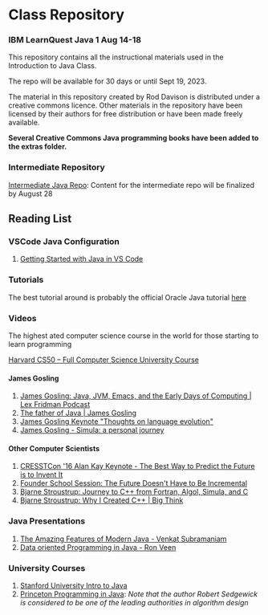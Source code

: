 # Class Repository
### IBM LearnQuest Java 1 Aug 14-18

This repository contains all the instructional materials used in the Introduction to Java Class.

The repo will be available for 30 days or until Sept 19, 2023.

The material in this repository created by Rod Davison is distributed under a creative commons licence. Other materials in the repository have been licensed by their authors for free distribution or have been made freely available.

**Several Creative Commons Java programming books have been added to the extras folder.**

### Intermediate Repository
[Intermediate Java Repo](https://github.com/ExgnosisClasses/IBM-Java-2-Aug21-23): Content for the intermediate repo will be finalized by August 28

## Reading List

### VSCode Java Configuration

1. [Getting Started with Java in VS Code](https://code.visualstudio.com/docs/java/java-tutorial)

### Tutorials

The best tutorial around is probably the official Oracle Java tutorial [here](https://docs.oracle.com/javase/tutorial/)

### Videos

The highest ated computer science course in the world for those starting to learn programming

[Harvard CS50 – Full Computer Science University Course](https://www.youtube.com/watch?v=8mAITcNt710)

#### James Gosling

1. [James Gosling: Java, JVM, Emacs, and the Early Days of Computing | Lex Fridman Podcast](https://www.youtube.com/watch?v=IT__Nrr3PNI&t=17s)
2. [The father of Java | James Gosling](https://www.youtube.com/watch?v=m6R1TsilBoo&t=17s)
3. [James Gosling Keynote "Thoughts on language evolution"](https://www.youtube.com/watch?v=Ynu9QEJSGX8)
4. [James Gosling - Simula: a personal journey](https://www.youtube.com/watch?v=ccRtIdlTqlU)

#### Other Computer Scientists

1. [CRESSTCon '16 Alan Kay Keynote - The Best Way to Predict the Future is to Invent It](https://www.youtube.com/watch?v=yVw42wWZWrg)
2. [Founder School Session: The Future Doesn't Have to Be Incremental](https://www.youtube.com/watch?v=gTAghAJcO1o)
3. [Bjarne Stroustrup: Journey to C++ from Fortran, Algol, Simula, and C](https://www.youtube.com/watch?v=K3W56e9j4UY)
4. [Bjarne Stroustrup: Why I Created C++ | Big Think](https://www.youtube.com/watch?v=JBjjnqG0BP8)

### Java Presentations

1. [The Amazing Features of Modern Java - Venkat Subramaniam](https://www.youtube.com/watch?v=nlZe-y2XvQY)
2. [Data oriented Programming in Java - Ron Veen](https://www.youtube.com/watch?v=rKekrSfW-xI)

### University Courses
1. [Stanford University Intro to Java](https://www.youtube.com/watch?v=rKekrSfW-xI)
2. [Princeton Programming in Java](https://introcs.cs.princeton.edu/java/home/): _Note that the author Robert Sedgewick is considered to be one of the leading authorities in algorithm design_


